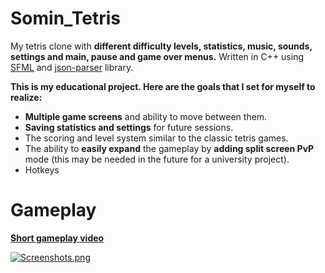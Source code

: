 # Somin_Tetris

My tetris clone with **different difficulty levels, statistics, music, sounds, settings and main, pause and game over menus.**
Written in C++ using [SFML](https://www.sfml-dev.org) and [json-parser](https://github.com/nlohmann/json) library.

**This is my educational project. Here are the goals that I set for myself to realize:**
- **Multiple game screens** and ability to move between them.
- **Saving statistics and settings** for future sessions.
- The scoring and level system similar to the classic tetris games.
- The ability to **easily expand** the gameplay by **adding split screen PvP** mode 
(this may be needed in the future for a university project).
- Hotkeys

# Gameplay

[**Short gameplay video**](https://www.youtube.com/watch?v=3tBi_eRPqmg)

[![Screenshots.png](https://i.postimg.cc/kXqhm2Td/Screenshots.png)](https://postimg.cc/vD2v7ZRP "Gameplay")
